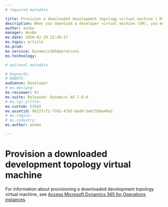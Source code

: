 ```yaml
---
# required metadata

title: Provision a downloaded development topology virtual machine | Microsoft Docs
description: When you download a developer virtual machine (VM), you must provision it.
author: annbe
manager: AnnBe
ms.date: 2016-02-29 22:49:17
ms.topic: article
ms.prod: 
ms.service: Dynamics365Operations
ms.technology: 

# optional metadata

# keywords: 
# ROBOTS: 
audience: Developer
# ms.devlang: 
ms.reviewer: 61
ms.suite: Released- Dynamics AX 7.0.0
# ms.tgt_pltfrm: 
ms.custom: 57642
ms.assetid: 96227cf2-7762-4793-bbd9-5e672b8a46e2
# ms.region: 
# ms.industry: 
ms.author: annbe

---
```


# Provision a downloaded development topology virtual machine

For information about provisioning a downloaded development topology virtual machine, see [Access Microsoft Dynamics 365 for Operations instances](https://ax.help.dynamics.com/en/wiki/access-microsoft-dynamics-ax-7-instances-2/).

